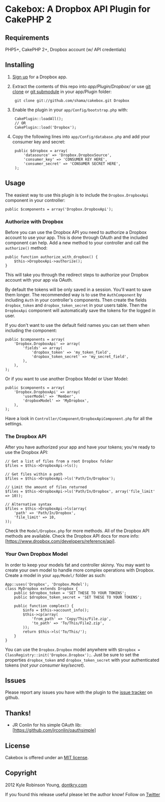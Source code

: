 # Cakebox: A Dropbox API Plugin for CakePHP 2

## Requirements

PHP5+, CakePHP 2+, Dropbox account (w/ API credentials)

## Installing

1. [Sign up](https://www.dropbox.com/developers/apps) for a Dropbox app.
2. Extract the contents of this repo into *app/Plugin/Dropbox/* or use
[git clone](http://www.kernel.org/pub/software/scm/git/docs/git-clone.html) or
[git submodule](http://www.kernel.org/pub/software/scm/git/docs/git-submodule.html)
in your app/Plugin folder:

        git clone git://github.com/shama/cakebox.git Dropbox

3. Enable the plugin in your `app/Config/bootstrap.php` with:

        CakePlugin::loadAll();
        // OR
        CakePlugin::load('Dropbox');

4. Copy the following lines into `app/Config/database.php` and add your consumer
key and secret:

        public $dropbox = array(
            'datasource' => 'Dropbox.DropboxSource',
            'consumer_key' => 'CONSUMER KEY HERE',
            'consumer_secret' => 'CONSUMER SECRET HERE',
        );

## Usage

The easiest way to use this plugin is to include the `Dropbox.DropboxApi`
component in your controller:

    public $components = array('Dropbox.DropboxApi');

### Authorize with Dropbox

Before you can use the Dropbox API you need to authorize a Dropbox account to
use your app. This is done through OAuth and the included component can help.
Add a new method to your controller and call the `authorize()` method:

    public function authorize_with_dropbox() {
        $this->DropboxApi->authorize();
    }

This will take you through the redirect steps to authorize your Dropbox account
with your app via OAuth.

By default the tokens will be only saved in a session. You'll want to save them
longer. The recommended way is to use the `AuthComponent` by including
`Auth` in your controller's components. Then create the fields `dropbox_token`
and `dropbox_token_secret` in your users table. Then the `DropboxApi` component
will automatically save the tokens for the logged in user.

If you don't want to use the default field names you can set them when including
the component:

    public $components = array(
        'Dropbox.DropboxApi' => array(
            'fields' => array(
                'dropbox_token' => 'my_token_field',
                'dropbox_token_secret' => 'my_secret_field',
            ),
        ),
    );

Or if you want to use another Dropbox Model or User Model:

    public $components = array(
        'Dropbox.DropboxApi' => array(
            'userModel' => 'Member',
            'dropboxModel' => 'MyDropbox',
        ),
    );

Have a look in `Controller/Component/DropboxApiComponent.php` for all the
settings.

### The Dropbox API

After you have authorized your app and have your tokens; you're ready to use the
Dropbox API:

    // Get a list of files from a root Dropbox folder
    $files = $this->DropboxApi->ls();

    // Get files within a path
    $files = $this->DropboxApi->ls('Path/In/Dropbox');

    // Limit the amount of files returned
    $files = $this->DropboxApi->ls('Path/In/Dropbox', array('file_limit' => 10));

    // Alternative syntax
    $files = $this->DropboxApi->ls(array(
        'path' => 'Path/In/Dropbox',
        'file_limit' => 10,
    ));

Check the `Model/Dropbox.php` for more methods. All of the Dropbox API methods
are available. Check the Dropbox API docs for more info:
[https://www.dropbox.com/developers/reference/api].

### Your Own Dropbox Model

In order to keep your models fat and controller skinny. You may want to create
your own model to handle more complex operations with Dropbox. Create a model in
your `app/Model/` folder as such:

    App::uses('Dropbox', 'Dropbox.Model');
    class MyDropbox extends Dropbox {
        public $dropbox_token = 'SET THESE TO YOUR TOKENS';
        public $dropbox_token_secret = 'SET THESE TO YOUR TOKENS';

        public function complex() {
            $info = $this->account_info();
            $this->cp(array(
                'from_path' => 'Copy/This/File.zip',
                'to_path' => 'To/This/File2.zip',
            ));
            return $this->ls('To/This/');
        }
    }

You can use the `Dropbox.Dropbox` model anywhere with 
`$Dropbox = ClassRegistry::init('Dropbox.Dropbox');`. Just be sure to set the
properties `dropbox_token` and `dropbox_token_secret` with your authenticated
tokens (*not your consumer key/secret*).

## Issues

Please report any issues you have with the plugin to the
[issue tracker](http://github.com/shama/cakebox/issues) on github.

## Thanks!

- JR Conlin for his simple OAuth lib: [https://github.com/jrconlin/oauthsimple]

## License

Cakebox is offered under an [MIT license](http://www.opensource.org/licenses/mit-license.php).

## Copyright

2012 Kyle Robinson Young, [dontkry.com](http://dontkry.com)

If you found this release useful please let the author know! Follow on [Twitter](http://twitter.com/kyletyoung)